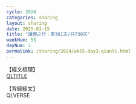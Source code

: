 ```yaml
---
cycle: 2024
categories: sharing
layout: sharing
date: 2025-01-15
title: "謙理之行：第381天/共730天"
weekNum: 55
dayNum: 3
permalink: /sharing/2024/wk55-day3-qianli.html
---
```

【經文梳理】  
[QLTITLE](QLLINK)

【背經經文】  
QLVERSE
